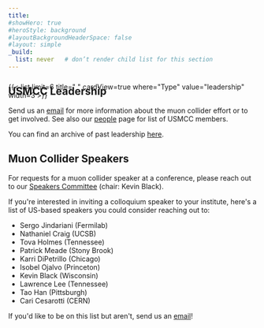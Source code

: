 ```yaml
---
title: 
#showHero: true 
#heroStyle: background
#layoutBackgroundHeaderSpace: false
#layout: simple
_build:
  list: never   # don’t render child list for this section
---
```



## USMCC Leadership
<div style="margin-top:-3rem;">
  {{< list limit=6 title=" " cardView=true where="Type" value="leadership" width=3 >}}
</div>

Send us an [email](mailto:usmcc-coord@fnal.gov) for more information about the muon collider effort or to get involved. See also our [people](/people) page for list of USMCC members.

You can find an archive of past leadership [here](/contact/leadership_archive/).

## Muon Collider Speakers

For requests for a muon collider speaker at a conference, please reach out to our [Speakers Committee](mailto:usmcc-speakers@fnal.gov) (chair: Kevin Black). 

If you're interested in inviting a colloquium speaker to your institute, here's a list of US-based speakers you could consider reaching out to:
* Sergo Jindariani (Fermilab)
* Nathaniel Craig (UCSB)
* Tova Holmes (Tennessee)
* Patrick Meade (Stony Brook)
* Karri DiPetrillo (Chicago)
* Isobel Ojalvo (Princeton)
* Kevin Black (Wisconsin)
* Lawrence Lee (Tennessee)
* Tao Han (Pittsburgh)
* Cari Cesarotti (CERN)

If you'd like to be on this list but aren't, send us an [email](mailto:usmcc-coord@fnal.gov)!